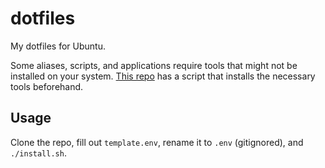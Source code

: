 # dotfiles

My dotfiles for Ubuntu.

Some aliases, scripts, and applications require tools that might not be installed on your system. [This repo](https://github.com/zbo14/install-tools) has a script that installs the necessary tools beforehand.

## Usage

Clone the repo, fill out `template.env`, rename it to `.env` (gitignored), and `./install.sh`.
